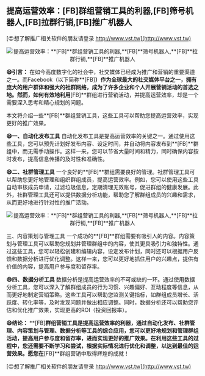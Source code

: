 ## **提高运营效率：**[FB]**群组营销工具的利器,**[FB]**筛号机器人,**[FB]**拉群行销,**[FB]**推广机器人**

[😍想了解推广相关软件的朋友请登录 http://www.vst.tw](http://www.vst.tw)

 <center><img src="https://vst.tw/MP4/tuiguang/png/0.png" alt="提高运营效率：**[FB]**群组营销工具的利器,**[FB]**筛号机器人,**[FB]**拉群行销,**[FB]**推广机器人"></center>

**😄引言：**
在如今高度数字化的社会中，社交媒体已经成为推广和营销的重要渠道之一。而Facebook（以下简称**[FB]**）作为全球最大的社交媒体平台之一，拥有庞大的用户群体和强大的社群网络，成为了许多企业和个人开展营销活动的首选之地。然而，如何有效地利用**[FB]**群组进行营销活动，并提高运营效率，却是一个需要深入思考和精心规划的问题。

本文将介绍一些**[FB]**群组营销工具，这些工具可以帮助您提高运营效率，实现更好的推广效果。

**😄一、自动化发布工具**
自动化发布工具是提高运营效率的关键之一。通过使用这些工具，您可以预先计划好发布内容、设定时间，并自动将内容发布到**[FB]**群组中，而无需手动操作。这样一来，您可以节省大量时间和精力，同时确保内容按时发布，提高信息传播的及时性和准确性。

**😄二、社群管理工具**
一个良好的**[FB]**群组需要良好的管理。社群管理工具可以帮助您更好地管理和组织群组成员，提高运营效率。例如，您可以使用这些工具自动审核成员申请，过滤垃圾信息，定期清理无效账号，促进群组的健康发展。此外，社群管理工具还可以提供数据分析功能，帮助您了解群组成员的兴趣和需求，从而更好地进行针对性的推广活动。

 <center><img src="https://vst.tw/MP4/tuiguang/png/8.png" alt="提高运营效率：**[FB]**群组营销工具的利器,**[FB]**筛号机器人,**[FB]**拉群行销,**[FB]**推广机器人"></center>

三、内容策划与管理工具
一个成功的**[FB]**群组需要有吸引人的内容。内容策划与管理工具可以帮助您规划并管理群组中的内容，使其更具吸引力和独特性。通过这些工具，您可以轻松创建和编辑内容，设定发布计划，同时还可以根据用户反馈和数据分析进行优化调整。这样一来，您可以更好地抓住用户的兴趣点，提供有价值的内容，提高用户参与度和留存率。

**😄四、数据分析工具**
数据分析是提高运营效率的不可或缺的一环。通过使用数据分析工具，您可以深入了解群组成员的行为习惯、兴趣偏好、互动程度等信息，从而更好地制定营销策略。这些工具可以帮助您监测关键指标，如群组成员增长、活跃度、转化率等，及时发现问题并做出相应调整。同时，数据分析还可以帮助您评估和优化推广效果，实现更高的ROI（投资回报率）。

**😄结论：**
**[FB]**群组营销工具是提高运营效率的利器，通过自动化发布、社群管理、内容策划与管理、数据分析等工具的综合应用，您可以更好地规划和管理群组活动，提高用户参与度和留存率，进而实现更好的推广效果。在利用这些工具的过程中，您还需要不断学习和尝试，根据实际情况进行优化和调整，以达到最佳的运营效果。愿您在**[FB]**群组营销中取得辉煌的成就！

[😍想了解推广相关软件的朋友请登录 http://www.vst.tw](http://www.vst.tw)



